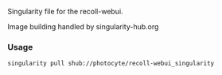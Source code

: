 Singularity file for the recoll-webui.

Image building handled by singularity-hub.org

### Usage

`singularity pull shub://photocyte/recoll-webui_singularity`

